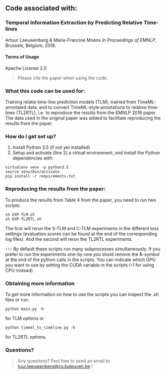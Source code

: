 ## Code associated with:

### Temporal Information Extraction by Predicting Relative Time-lines
Artuur Leeuwenberg & Marie-Francine Moens
*In Proceedings of EMNLP*, Brussels, Belgium, 2018.

#### Terms of Usage
Apache License 2.0
> Please cite the paper when using the code.

### What this code can be used for:
Training relatie time-line prediction models (TLM), trained from TimeML-annotated data, and to convert TimeML-style annotations to relative time-lines (TL2RTL), i.e. to reproduce the results from the EMNLP 2018 paper. The data used in the original paper was added to facilitate reproducing the results from the paper.

### How do I get set up? ###
1. Install  Python 3.5 (if not yet installed)
2. Setup and activate (line 2) a virtual environment, and install the Python dependencies with:
```
virtualenv venv -p python3.5
source venv/bin/activate
pip install -r requirements.txt
```

### Reproducing the results from the paper:
To produce the results from Table 4 from the paper, you need to run two scripts:
```
sh EXP-TLM.sh
sh EXP-TL2RTL.sh
```
The first will rerun the S-TLM and C-TLM experiments in the different loss settings (evaluation scores can be found at the end of the corresponding log files). And the second will rerun the TL2RTL experiments.

`!!!` By default these scripts run many subprocesses simultaneously. If you prefer to run the experiments one-by-one you shold remove the &-symbol at the end of the python calls in the scripts. You can indicate which GPU you want to use by setting the CUDA variable in the scripts (-1 for using CPU instead).

### Obtaining more information 

To get more information on how to use the scripts you can inspect the .sh files or run:
```
python main.py -h
```
for TLM options or 
```
python timeml_to_timeline.py -h
```
for TL2RTL options.

### Questions?
> Any questions? Feel free to send an email to tuur.leeuwenberg@cs.kuleuven.be !
